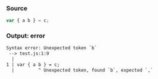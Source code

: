 ### Source
```js parse:stmt
var { a b } = c;
```

### Output: error
```txt
Syntax error: Unexpected token `b`
 --> test.js:1:9
  |
1 | var { a b } = c;
  |         ^ Unexpected token, found `b`, expected `,`
```
